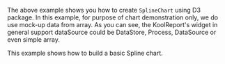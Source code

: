 The above example shows you how to create `SplineChart` using D3 package. In this example, for purpose of chart demonstration only, we do use mock-up data from array. As you can see, the KoolReport's widget in general support dataSource could be DataStore, Process, DataSource or even simple array.

This example shows how to build a basic Spline chart.


